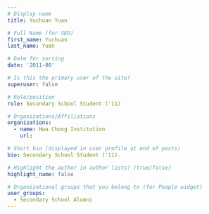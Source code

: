 ```yaml
---
# Display name
title: Yuchuan Yuan

# Full Name (for SEO) 
first_name: Yuchuan
last_name: Yuan

# Date for sorting
date: '2011-00'

# Is this the primary user of the site?
superuser: false

# Role/position
role: Secondary School Student ('11)

# Organizations/Affiliations
organizations:
  - name: Hwa Chong Institution
    url: 

# Short bio (displayed in user profile at end of posts)
bio: Secondary School Student ('11). 

# Highlight the author in author lists? (true/false)
highlight_name: false

# Organizational groups that you belong to (for People widget)
user_groups:
  - Secondary School Alumni
---
```

